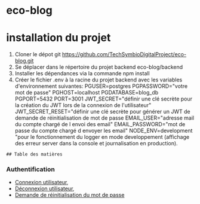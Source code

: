 # eco-blog

# installation du projet 
  1. Cloner le dépot git https://github.com/TechSymbioDigitalProject/eco-blog.git
  2. Se déplacer dans le répertoire du projet backend eco-blog/backend
  3. Installer les dépendances via la commande npm install
  4. Créer le fichier .env à la racine du projet backend avec les variables d'environnement suivantes: 
    PGUSER=postgres
    PGPASSWORD="votre mot de passe"
    PGHOST=localhost
    PGDATABASE=blog_db
    PGPORT=5432
    PORT=3001 
    JWT_SECRET="définir une clé secrète pour la création du JWT lors de la connexion de l'utilisateur"
    JWT_SECRET_RESET="définir une clé secrète pour générer un JWT de demande de réinitialisation de mot de passe
    EMAIL_USER="adresse mail du compte chargé de l envoi des email"
    EMAIL_PASSWORD="mot de passe du compte chargé d envoyer les email"
    NODE_ENV=development "pour le fonctionnement du logger en mode developpement (affichage des erreur server dans la console et journalisation en production). 
    


    ## Table des matières

### Authentification
- [Connexion utilisateur](./backend/docs/auth/login.md),
- [Déconnexion utilisateur](./backend//docs/auth/logout.md),
- [Demande de réinitialisation du mot de passe](./backend//docs/auth/reset-password.md)
